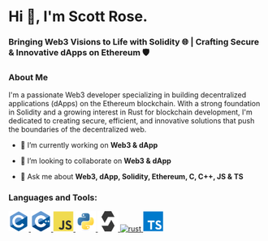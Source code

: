 <h1 align="left">Hi 👋, I'm Scott Rose.</h1>
<h3 align="left">Bringing Web3 Visions to Life with Solidity 🌐 | Crafting Secure & Innovative dApps on Ethereum 🛡️</h3>

<h3 align="left">About Me</h3>
<p align="left"> I'm a passionate Web3 developer specializing in building decentralized applications (dApps) on the Ethereum blockchain. With a strong foundation in Solidity and a growing interest in Rust for blockchain development, I'm dedicated to creating secure, efficient, and innovative solutions that push the boundaries of the decentralized web. </p>

- 🔭 I’m currently working on **Web3 & dApp**

- 👯 I’m looking to collaborate on **Web3 & dApp**

- 💬 Ask me about **Web3, dApp, Solidity, Ethereum, C, C++, JS & TS**

<h3 align="left">Languages and Tools:</h3>
<p align="left"> <a href="https://www.cprogramming.com/" target="_blank" rel="noreferrer"> <img src="https://raw.githubusercontent.com/devicons/devicon/master/icons/c/c-original.svg" alt="c" width="40" height="40"/> </a> <a href="https://www.w3schools.com/cpp/" target="_blank" rel="noreferrer"> <img src="https://raw.githubusercontent.com/devicons/devicon/master/icons/cplusplus/cplusplus-original.svg" alt="cplusplus" width="40" height="40"/> </a> <a href="https://developer.mozilla.org/en-US/docs/Web/JavaScript" target="_blank" rel="noreferrer"> <img src="https://raw.githubusercontent.com/devicons/devicon/master/icons/javascript/javascript-original.svg" alt="javascript" width="40" height="40"/> </a> <a href="https://www.python.org" target="_blank" rel="noreferrer"> <img src="https://raw.githubusercontent.com/devicons/devicon/master/icons/python/python-original.svg" alt="python" width="40" height="40"/> </a> <a href="https://www.soliditylang.org" target="_blank" rel="noreferrer"> <img src="https://raw.githubusercontent.com/devicons/devicon/master/icons/solidity/solidity-plain.svg" alt="solidity" width="40" height="40"/> </a> <a href="https://www.rust-lang.org" target="_blank" rel="noreferrer"> <img src="https://upload.wikimedia.org/wikipedia/commons/d/d5/Rust_programming_language_black_logo.svg" alt="rust" width="40" height="40"/> </a> </a> <a href="https://www.typescriptlang.org/" target="_blank" rel="noreferrer"> <img src="https://raw.githubusercontent.com/devicons/devicon/master/icons/typescript/typescript-original.svg" alt="typescript" width="40" height="40"/> </a> </p>
